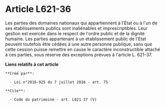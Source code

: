 # Article L621-36

Les parties des domaines nationaux qui appartiennent à l'Etat ou à l'un de ses établissements publics sont inaliénables et
imprescriptibles. Leur gestion est exercée dans le respect de l'ordre public et de la dignité humaine. Les parties
appartenant à un établissement public de l'Etat peuvent toutefois être cédées à une autre personne publique, sans que cette
cession puisse remettre en cause le caractère inconstructible attaché à ces parties, sous réserve des exceptions prévues à
l'article L. 621-37.

**Liens relatifs à cet article**

	**Créé par**:

	  - Loi n°2016-925 du 7 juillet 2016 - art. 75

	**Cite**:

	  - Code du patrimoine - art. L621-37 (V)
